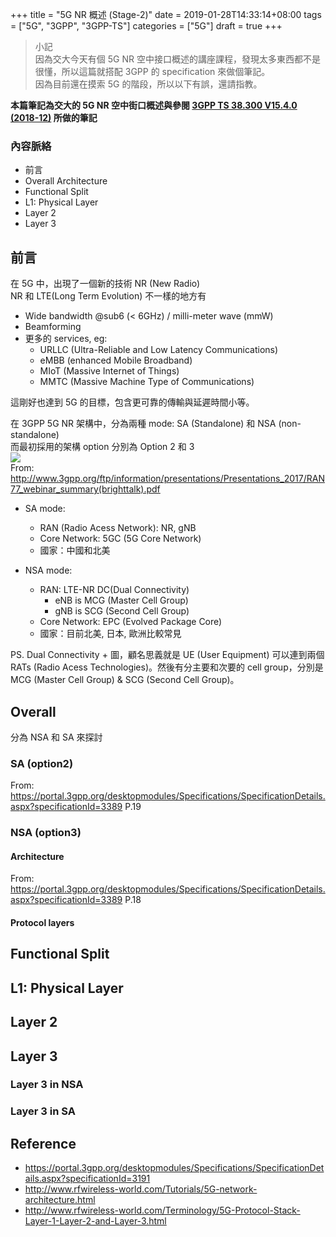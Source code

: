 +++
title = "5G NR 概述 (Stage-2)"
date = 2019-01-28T14:33:14+08:00
tags = ["5G", "3GPP", "3GPP-TS"]
categories = ["5G"]
draft = true
+++

> 小記  
> 因為交大今天有個 5G NR 空中接口概述的講座課程，發現太多東西都不是很懂，所以這篇就搭配 3GPP 的 specification 來做個筆記。  
> 因為目前還在摸索 5G 的階段，所以以下有誤，還請指教。

**本篇筆記為交大的 5G NR 空中街口概述與參閱 [3GPP TS 38.300 V15.4.0 (2018-12)](https://portal.3gpp.org/desktopmodules/Specifications/SpecificationDetails.aspx?specificationId=3191) 所做的筆記**  

### 內容脈絡
- 前言
- Overall Architecture
- Functional Split
- L1: Physical Layer
- Layer 2
- Layer 3

## 前言

在 5G 中，出現了一個新的技術 NR (New Radio)  
NR 和 LTE(Long Term Evolution) 不一樣的地方有  

- Wide bandwidth @sub6 (< 6GHz) / milli-meter wave (mmW)
- Beamforming
- 更多的 services, eg:
    - URLLC (Ultra-Reliable and Low Latency Communications)
    - eMBB (enhanced Mobile Broadband)
    - MIoT (Massive Internet of Things)
    - MMTC (Massive Machine Type of Communications)

這剛好也達到 5G 的目標，包含更可靠的傳輸與延遲時間小等。  

在 3GPP 5G NR 架構中，分為兩種 mode: SA (Standalone) 和 NSA (non-standalone)  
而最初採用的架構 option 分別為 Option 2 和 3  
![](https://i.imgur.com/ys4UB3p.png)  
From: http://www.3gpp.org/ftp/information/presentations/Presentations_2017/RAN77_webinar_summary(brighttalk).pdf  

- SA mode:
    - RAN (Radio Acess Network): NR, gNB
    - Core Network: 5GC (5G Core Network)
    - 國家：中國和北美

- NSA mode:
    - RAN: LTE-NR DC(Dual Connectivity)
        - eNB is MCG (Master Cell Group)
        - gNB is SCG (Second Cell Group)
    - Core Network: EPC (Evolved Package Core)
    - 國家：目前北美, 日本, 歐洲比較常見

PS. Dual Connectivity + 圖，顧名思義就是 UE (User Equipment) 可以連到兩個 RATs (Radio Acess Technologies)。然後有分主要和次要的 cell group，分別是 MCG (Master Cell Group) & SCG (Second Cell Group)。  

## Overall

分為 NSA 和 SA 來探討  

### SA (option2)

From: https://portal.3gpp.org/desktopmodules/Specifications/SpecificationDetails.aspx?specificationId=3389 P.19

### NSA (option3)

#### Architecture

From: https://portal.3gpp.org/desktopmodules/Specifications/SpecificationDetails.aspx?specificationId=3389 P.18  

#### Protocol layers

## Functional Split

## L1: Physical Layer

## Layer 2

## Layer 3

### Layer 3 in NSA

### Layer 3 in SA

## Reference
- https://portal.3gpp.org/desktopmodules/Specifications/SpecificationDetails.aspx?specificationId=3191
- http://www.rfwireless-world.com/Tutorials/5G-network-architecture.html
- http://www.rfwireless-world.com/Terminology/5G-Protocol-Stack-Layer-1-Layer-2-and-Layer-3.html
